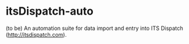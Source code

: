 # itsDispatch-auto
(to be) An automation suite for data import and entry into ITS Dispatch (http://itsdispatch.com).
